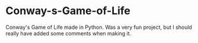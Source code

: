 # Conway-s-Game-of-Life
Conway's Game of Life made in Python. Was a very fun project, but I should really have added some comments when making it.
